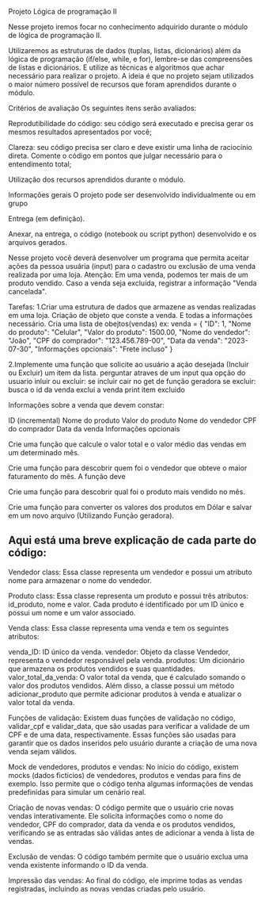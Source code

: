 Projeto Lógica de programação II

Nesse projeto iremos focar no conhecimento adquirido durante o módulo de lógica de programação II.

Utilizaremos as estruturas de dados (tuplas, listas, dicionários) além da lógica de programação (if/else, while, e for), lembre-se das compreensões de listas e dicionários. E utilize as técnicas e algoritmos que achar necessário para realizar o projeto. A ideia é que no projeto sejam utilizados o maior número possível de recursos que foram aprendidos durante o módulo.

Critérios de avaliação
Os seguintes itens serão avaliados:

Reprodutibilidade do código: seu código será executado e precisa gerar os mesmos resultados apresentados por você;

Clareza: seu código precisa ser claro e deve existir uma linha de raciocínio direta. Comente o código em pontos que julgar necessário para o entendimento total;

Utilização dos recursos aprendidos durante o módulo.

Informações gerais
O projeto pode ser desenvolvido individualmente ou em grupo

Entrega (em definição).

Anexar, na entrega, o código (notebook ou script python) desenvolvido e os arquivos gerados.

Nesse projeto você deverá desenvolver um programa que permita aceitar ações da pessoa usuária (input) para o cadastro ou exclusão de uma venda realizada por uma loja. Atenção: Em uma venda, podemos ter mais de um produto vendido. Caso a venda seja excluída, registrar a informação "Venda cancelada".

Tarefas:
1.Criar uma estrutura de dados que armazene as vendas realizadas em uma loja.
Criação de objeto que conste a venda. E todas a informações necessário.
Cria uma lista de obejtos(vendas)
ex:
venda =  {
        "ID": 1,
        "Nome do produto": "Celular",
        "Valor do produto": 1500.00,
        "Nome do vendedor": "João",
        "CPF do comprador": "123.456.789-00",
        "Data da venda": "2023-07-30",
        "Informações opcionais": "Frete incluso"
    }


2.Implemente uma função que solicite ao usuário a ação desejada (Incluir ou Excluir) um item da lista.
perguntar atraves de um input qua opção do usuario
inluir ou excluir:
se incluir cair no get de função geradora
se excluir:
busca o id da venda
exclui a venda
print item excluido

Informações sobre a venda que devem constar:

ID (incremental)
Nome do produto
Valor do produto
Nome do vendedor
CPF do comprador
Data da venda
Informações opcionais

Crie uma função que calcule o valor total e o valor médio das vendas em um determinado mês.



Crie uma função para descobrir quem foi o vendedor que obteve o maior faturamento do mês. A função deve 

Crie uma função para descobrir qual foi o produto mais vendido no mês.



Crie uma função para converter os valores dos produtos em Dólar e salvar em um novo arquivo (Utilizando Função geradora).

## Aqui está uma breve explicação de cada parte do código: ##

Vendedor class: Essa classe representa um vendedor e possui um atributo nome para armazenar o nome do vendedor.

Produto class: Essa classe representa um produto e possui três atributos: id_produto, nome e valor. Cada produto é identificado por um ID único e possui um nome e um valor associado.

Venda class: Essa classe representa uma venda e tem os seguintes atributos:

venda_ID: ID único da venda.
vendedor: Objeto da classe Vendedor, representa o vendedor responsável pela venda.
produtos: Um dicionário que armazena os produtos vendidos e suas quantidades.
valor_total_da_venda: O valor total da venda, que é calculado somando o valor dos produtos vendidos.
Além disso, a classe possui um método adicionar_produto que permite adicionar produtos à venda e atualizar o valor total da venda.

Funções de validação: Existem duas funções de validação no código, validar_cpf e validar_data, que são usadas para verificar a validade de um CPF e de uma data, respectivamente. Essas funções são usadas para garantir que os dados inseridos pelo usuário durante a criação de uma nova venda sejam válidos.

Mock de vendedores, produtos e vendas: No início do código, existem mocks (dados fictícios) de vendedores, produtos e vendas para fins de exemplo. Isso permite que o código tenha algumas informações de vendas predefinidas para simular um cenário real.

Criação de novas vendas: O código permite que o usuário crie novas vendas interativamente. Ele solicita informações como o nome do vendedor, CPF do comprador, data da venda e os produtos vendidos, verificando se as entradas são válidas antes de adicionar a venda à lista de vendas.

Exclusão de vendas: O código também permite que o usuário exclua uma venda existente informando o ID da venda.

Impressão das vendas: Ao final do código, ele imprime todas as vendas registradas, incluindo as novas vendas criadas pelo usuário.